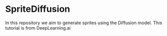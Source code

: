 # SpriteDiffusion
In this repository we aim to generate sprites using the Diffusion model. This tutorial is from DeepLearning.ai
